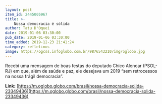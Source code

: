 ```yaml
---
layout: post
item_id: 2445005967
title: >-
    Nossa democracia é sólida
author: Tatu D'Oquei
date: 2019-01-06 03:30:00
pub_date: 2019-01-06 03:30:00
time_added: 2019-12-23 21:41:24
category: refletimos
image: https://ogcss.infoglobo.com.br/9876543210/img/oglobo.jpg
---
```


Recebi uma mensagem de boas festas do deputado Chico Alencar (PSOL-RJ) em que, além de saúde e paz, ele desejava um 2019 “sem retrocessos na nossa frágil democracia”.

**Link:** [https://m.oglobo.globo.com/brasil/nossa-democracia-solida-23349436](https://m.oglobo.globo.com/brasil/nossa-democracia-solida-23349436)

